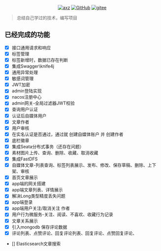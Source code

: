<p align="center">
    <a href="https://axz.plus/" target="_blank"><img alt="axz" src="https://img.shields.io/badge/axz-d05577?style=flat-square&logo=axz"></a>
    <a href="https://github.com/iaxz/" target="_blank"><img alt="GitHub" src="https://img.shields.io/badge/GitHub-axz-d05577?style=flat-square&logo=github"></a>
    <a href="https://gitee.com/iaxz/" target="_blank"><img alt="gitee" src="https://img.shields.io/badge/gitee-axz-d05577?style=flat-square&logo=gitee"></a>
</p>

> 总结自己学过的技术，编写项目
## 已经完成的功能
- [x] 接口通用请求和响应
- [x] 标签管理
- [x] 标签新增时，数据已存在判断
- [x] 集成Swagger\knife4j
- [x] 通用异常处理
- [x] 敏感词管理
- [x] JWT加密
- [x] admin登陆实现
- [x] nacos注册中心
- [x] admin网关-全局过滤器JWT校验
- [x] 查询用户认证
- [x] 认证后自媒体用户
- [x] 文章作者
- [x] 用户审核
- [x] 在实名认证是否通过，通过就 创建自媒体账户 并 创建作者
- [x] 底栏徽章
- [x] 集成Seata分布式事务（还存在问题）
- [x] 素材图片上传、查询、删除、收藏、取消收藏
- [x] 集成FastDFS
- [x] 自媒体文章-列表查询、标签列表展示、发布、修改、保存草稿、删除、上下架、审核
- [x] 首页文章展示
- [x] app端的网关搭建
- [x] app端文章列表、详情展示
- [x] 解决Long类型精度丢失问题
- [x] app端登录
- [x] app端用户关注/取消关注 作者
- [x] 用户行为微服务-关注、阅读、不喜欢、收藏行为记录
- [x] 文章关系展示
- [x] 引入mongodb 保存评论数据
- [x] 评论列表、点赞评论、回复评论列表、回复评论、点赞回复评论、
- [] Elasticsearch文章搜索
